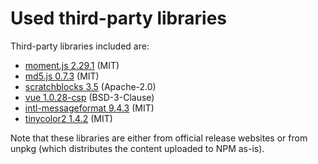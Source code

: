 # Used third-party libraries

Third-party libraries included are:
- [moment.js 2.29.1](https://raw.githubusercontent.com/moment/moment/2.29.1/dist/moment.js) (MIT)
- [md5.js 0.7.3](https://raw.githubusercontent.com/emn178/js-md5/v0.7.3/build/md5.min.js) (MIT)
- [scratchblocks 3.5](https://scratchblocks.github.io/js/scratchblocks-v3.5-min.js) (Apache-2.0)
- [vue 1.0.28-csp](https://raw.githubusercontent.com/vuejs/vue/v1.0.28-csp/dist/vue.js) (BSD-3-Clause)
- [intl-messageformat 9.4.3](https://unpkg.com/intl-messageformat@9.4.3/intl-messageformat.umd.min.js) (MIT)
- [tinycolor2 1.4.2](https://raw.githubusercontent.com/bgrins/TinyColor/1.4.2/dist/tinycolor-min.js) (MIT)

Note that these libraries are either from official release websites or from unpkg (which distributes the content uploaded to NPM as-is).